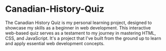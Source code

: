 # Canadian-History-Quiz
The Canadian History Quiz is my personal learning project, designed to showcase my skills as a beginner in web development. This interactive web-based quiz serves as a testament to my journey in mastering HTML, CSS, and JavaScript. It's a project that I've built from the ground up to learn and apply essential web development concepts.
